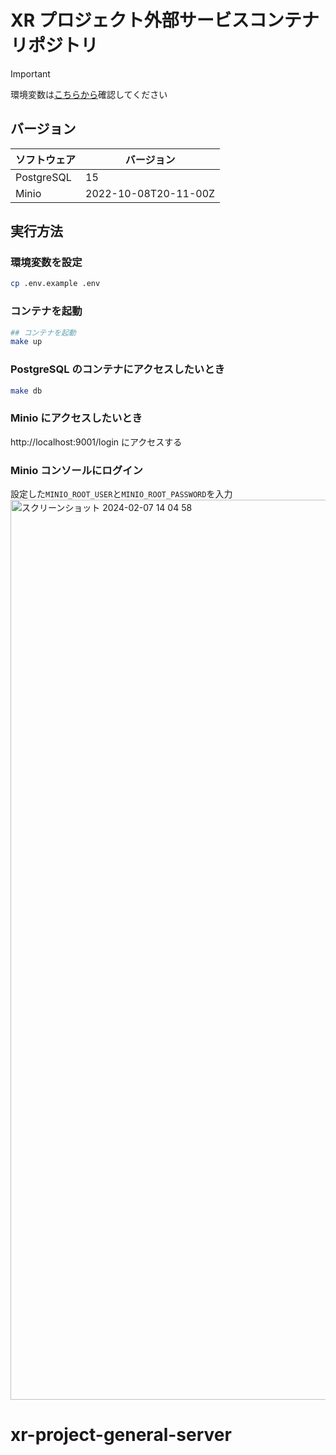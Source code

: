 # XR プロジェクト外部サービスコンテナリポジトリ

> [!IMPORTANT]
> 環境変数は[こちらから](https://kjlb.esa.io/posts/5186)確認してください



## バージョン

| ソフトウェア | バージョン           |
| ------------ | -------------------- |
| PostgreSQL   | 15                   |
| Minio        | 2022-10-08T20-11-00Z |

## 実行方法

### 環境変数を設定

```bash
cp .env.example .env
```

### コンテナを起動

```bash
## コンテナを起動
make up
```

### PostgreSQL のコンテナにアクセスしたいとき

```bash
make db
```

### Minio にアクセスしたいとき

http://localhost:9001/login にアクセスする

### Minio コンソールにログイン

設定した`MINIO_ROOT_USER`と`MINIO_ROOT_PASSWORD`を入力
<img width="1440" alt="スクリーンショット 2024-02-07 14 04 58" src="https://github.com/kajiLabTeam/xr-project-backend/assets/89134459/82ee64d2-9877-4573-acfe-8408ffa16907">
# xr-project-general-server
